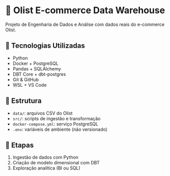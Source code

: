# 🛒 Olist E-commerce Data Warehouse

Projeto de Engenharia de Dados e Análise com dados reais do e-commerce Olist.

## 🔧 Tecnologias Utilizadas
- Python
- Docker + PostgreSQL
- Pandas + SQLAlchemy
- DBT Core + dbt-postgres
- Git & GitHub
- WSL + VS Code

## 📁 Estrutura
- `data/`: arquivos CSV do Olist
- `src/`: scripts de ingestão e transformação
- `docker-compose.yml`: serviço PostgreSQL
- `.env`: variáveis de ambiente (não versionado)

## 🚀 Etapas
1. Ingestão de dados com Python
2. Criação de modelo dimensional com DBT
3. Exploração analítica (BI ou SQL)

